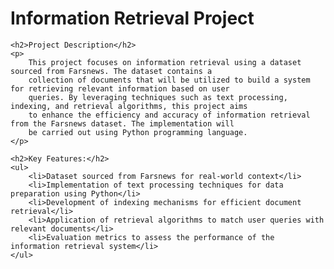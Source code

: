 <!DOCTYPE html>
<html lang="en">

<head>
    <meta charset="UTF-8">
    <meta http-equiv="X-UA-Compatible" content="IE=edge">
    <meta name="viewport" content="width=device-width, initial-scale=1.0">
    <h1>Information Retrieval Project</h1>
</head>

    <h2>Project Description</h2>
    <p>
        This project focuses on information retrieval using a dataset sourced from Farsnews. The dataset contains a
        collection of documents that will be utilized to build a system for retrieving relevant information based on user
        queries. By leveraging techniques such as text processing, indexing, and retrieval algorithms, this project aims
        to enhance the efficiency and accuracy of information retrieval from the Farsnews dataset. The implementation will
        be carried out using Python programming language.
    </p>

    <h2>Key Features:</h2>
    <ul>
        <li>Dataset sourced from Farsnews for real-world context</li>
        <li>Implementation of text processing techniques for data preparation using Python</li>
        <li>Development of indexing mechanisms for efficient document retrieval</li>
        <li>Application of retrieval algorithms to match user queries with relevant documents</li>
        <li>Evaluation metrics to assess the performance of the information retrieval system</li>
    </ul>

</html>
